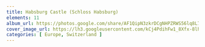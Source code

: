 ```yaml
---
title: Habsburg Castle (Schloss Habsburg)
elements: 11
album_url: https://photos.google.com/share/AF1QipN3zkrDCgNHPZRWS56lq8L7KoyXbRukZYEzHF4xgnqvLw0HnokaDixl9LLOcO6IwA?key=TVNXdHlrd0hFbDBOSWk4WFdPUm90TDVtZEhHc1p3
cover_image_url: https://lh3.googleusercontent.com/kCj4PdihFw1_8Xfx-8lh1exDUkpx_v53CaFiLnq0XxQ0As6Srk-MbP3Ok8o4lywQ6Y9j6PQs4GT2SA-5Zqlg7rB-x6OCsWKG63GQXz86XApNtFJ6w07X11rIBzNP_S70IhI89WD7EDJcql41OpIXjstQSYqyTWXla5H5Af8Jp4gjDs_R2tJS3_g4R1j0DRALDP8x0nxaFvF-NIwq7iLAhfa43IwHJTDtwAqRBK46VHtUAUNCghKHAMzz4FSSs7QpPBUVRv0VsfDr5ilfg2WhRiNL01EAMvI6jNnvzxURQAgX_pMdvCV98LDppGuIdl_UORj3k-_4mCjUwryw-a_ZN85T95U-kM66VzpUQ9UkTJau4MkmwVzTyEvzYWMKY2xvJloj8onFtZvS71nhkm0cRTKqtj45Oa__2JrPK37CVmJQmuBv0TAtYV3P3UXRU0Pkrg20_tTX9NpFZRqcsbHddDRIG1jIQFyzaYCDORRldwzlGe1eQwE8y7T0I6JiwvsUgyPlzlA9XP2FbbpxyhRV2uTQRH_zHtjTxTuLioctnvOch4ouuUmNIcvW7PfaG7zWxXlEx3tu3BadCJzR1p8BqM6zst8UQYoH43vIBMiPNN5s8Mrdshwr1CxN_qouzZqcYI5DBKmL9rdz7WUIV9pzLUGfahC0OU9rfW3G4goo4Z_oMVs6eVy80h6Y=s218-p-k-no
categories: [ Europe, Switzerland ]
---
```

